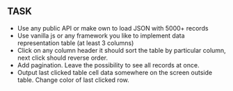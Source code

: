 ## TASK

* Use any public API or make own to load JSON with 5000+ records
* Use vanilla js or any framework you like to implement data representation table (at least 3 columns)
* Click on any column header it should sort the table by particular column, next click should reverse order.
* Add pagination. Leave the possibility to see all records at once.
* Output last clicked table cell data somewhere on the screen outside table. Change color of last clicked row.
